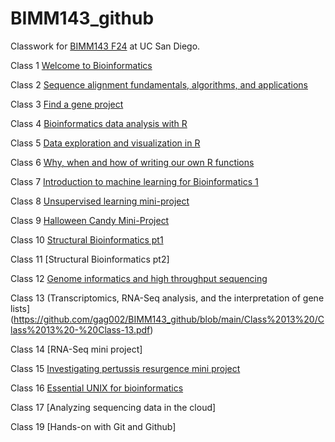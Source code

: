 # BIMM143_github
Classwork for [BIMM143 F24](https://bioboot.github.io/bimm143_F24/) at UC San Diego.

Class 1 [Welcome to Bioinformatics](https://github.com/gag002/BIMM143_github/blob/main/Class%201.pdf)

Class 2 [Sequence alignment fundamentals, algorithms, and applications](https://github.com/gag002/BIMM143_github/blob/main/Class%202.pdf)

Class 3 [Find a gene project](https://github.com/gag002/BIMM143_github/blob/main/Class%203.pdf)

Class 4 [Bioinformatics data analysis with R](https://github.com/gag002/BIMM143_github/blob/main/Class%204.pdf)

Class 5 [Data exploration and visualization in R](https://github.com/gag002/BIMM143_github/blob/main/Class%205/Week-5-bimm-143.pdf)

Class 6 [Why, when and how of writing our own R functions](https://github.com/gag002/BIMM143_github/blob/main/Class%206.pdf)

Class 7 [Introduction to machine learning for Bioinformatics 1](https://github.com/gag002/BIMM143_github/blob/main/Class%207/Class%207_%20Machine%20Learning%20-%20Class-7-Lab.pdf)

Class 8 [Unsupervised learning mini-project](https://github.com/gag002/BIMM143_github/blob/main/Class%208/Class-8-Mini-Project.pdf)

Class 9 [Halloween Candy Mini-Project](https://github.com/gag002/BIMM143_github/blob/main/Class%209/Class%209_%20Halloween%20Mini-Project.pdf)

Class 10 [Structural Bioinformatics pt1](https://github.com/gag002/BIMM143_github/blob/main/Class%2010%20/Class%2010%20Structural%20BioInformatics%201%20-%20Class-9-Structural-Bio-1.pdf)

Class 11 [Structural Bioinformatics pt2]

Class 12 [Genome informatics and high throughput sequencing](https://github.com/gag002/BIMM143_github/blob/main/Class%2012/Class-12--quarto.pdf)

Class 13 (Transcriptomics, RNA-Seq analysis, and the interpretation of gene lists](https://github.com/gag002/BIMM143_github/blob/main/Class%2013%20/Class%2013%20-%20Class-13.pdf)

Class 14 [RNA-Seq mini project]

Class 15 [Investigating pertussis resurgence mini project](https://github.com/gag002/BIMM143_github/blob/main/Class%2015/Class-15.pdf)

Class 16 [Essential UNIX for bioinformatics](https://github.com/gag002/BIMM143_github/blob/main/Class%2016/Class%2016%20-%20Class-16.pdf)

Class 17 [Analyzing sequencing data in the cloud]

Class 19 [Hands-on with Git and Github]